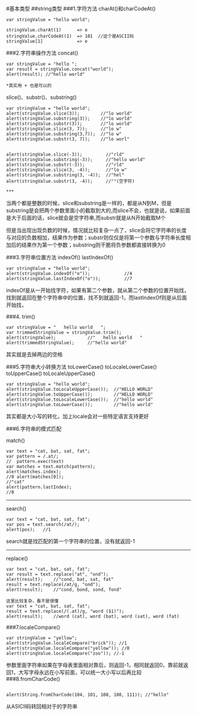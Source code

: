 #基本类型
##string类型
###1.字符方法
charAt()和charCodeAt()

```
var stringValue = "hello world";

stringValue.charAt(1)      => e
stringValue.charCodeAt(1)  => 101  //这个是ASCII码
stringValue[1]             => e

```
###2.字符串操作方法
concat()

```
var stringValue = "hello ";
var result = stringValue.concat("world");
alert(result); //"hello world"

*其实用 + 也是可以的

```

slice()、substr()、substring()

```
var stringValue = "hello world";alert(stringValue.slice(3));        //"lo world" 
alert(stringValue.substring(3));    //"lo world"     
alert(stringValue.substr(3));       //"lo world"  
alert(stringValue.slice(3, 7));     //"lo w"    
alert(stringValue.substring(3,7));  //"lo w"       
alert(stringValue.substr(3, 7));    //"lo worl"   


alert(stringValue.slice(-3));         //"rld"  
alert(stringValue.substring(-3));     //"hello world"      
alert(stringValue.substr(-3));        //"rld"  
alert(stringValue.slice(3, -4));      //"lo w"     
alert(stringValue.substring(3, -4));  //"hel"         
alert(stringValue.substr(3, -4));     //""(空字符)

***

```
当两个都是整数的时候，slice和substring是一样的，都是从N到M，但是substring是会把两个参数里面小的截取到大的,而slice不会，也就是说，如果前面是大于后面的话，slice就会是空字符串,而substr就是从N开始截取M个

但是当出现出现负数的时候，情况就比较复杂一点了，slice会将它字符串的长度与对应的负数相加，结果作为参数；substr则仅仅是将第一个参数与字符串长度相加后的结果作为第一个参数；substring则干脆将负参数都直接转换为0

###3.字符串位置方法
indexOf()  lastIndexOf()

```
var stringValue = "hello world";
alert(stringValue.indexOf("o"));             //4
alert(stringValue.lastIndexOf("o"));         //7

```

indexOf是从一开始找字符，如果有第二个参数，就从第二个参数的位置开始找，找到就返回在整个字符串中的位置，找不到就返回-1，而lastIndexOf则是从后面开始找，

###4. trim()  

```
var stringValue = "   hello world   ";
var trimmedStringValue = stringValue.trim();
alert(stringValue);            //"   hello world   "
alert(trimmedStringValue);     //"hello world"
```

其实就是去掉两边的空格

###5.字符串大小转换方法
toLowerCase() toLocaleLowerCase() toUpperCase()  toLocaleUpperCase()

```
var stringValue = "hello world";
alert(stringValue.toLocaleUpperCase());  //"HELLO WORLD"
alert(stringValue.toUpperCase());        //"HELLO WORLD"
alert(stringValue.toLocaleLowerCase());  //"hello world"
alert(stringValue.toLowerCase());        //"hello world"
```

其实都是大小写的转化，加上locale会对一些特定语言支持更好

###6.字符串的模式匹配

match()

```
var text = "cat, bat, sat, fat";var pattern = /.at/;//  pattern.exec(text)  var matches = text.match(pattern); 
alert(matches.index);
//0 alert(matches[0]);
//"cat" 
alert(pattern.lastIndex); 
//0

```
---
search()

```
var text = "cat, bat, sat, fat";var pos = text.search(/at/);alert(pos);   //1

```

search就是找匹配的第一个字符串的位置，没有就返回-1


---
replace()

```
var text = "cat, bat, sat, fat";var result = text.replace("at", "ond");alert(result);    //"cond, bat, sat, fat"result = text.replace(/at/g, "ond");alert(result);    //"cond, bond, sond, fond"
```

```
这里比较复杂，看不是很懂
var text = "cat, bat, sat, fat";result = text.replace(/(.at)/g, "word ($1)");alert(result);    //word (cat), word (bat), word (sat), word (fat)

```

###7.localeCompare()

```
var stringValue = "yellow"; 
alert(stringValue.localeCompare("brick")); //1 
alert(stringValue.localeCompare("yellow")); //0 
alert(stringValue.localeCompare("zoo")); //-1
```
参数里面字符串如果在字母表里面相对靠后，则返回-1，相同就返回0，靠前就返回1，大写字母永远在小写前面，可以统一大小写以后再比较
###8.fromCharCode()  

```

alert(String.fromCharCode(104, 101, 108, 108, 111)); //"hello"

```

从ASICII码转回相对于的字符串